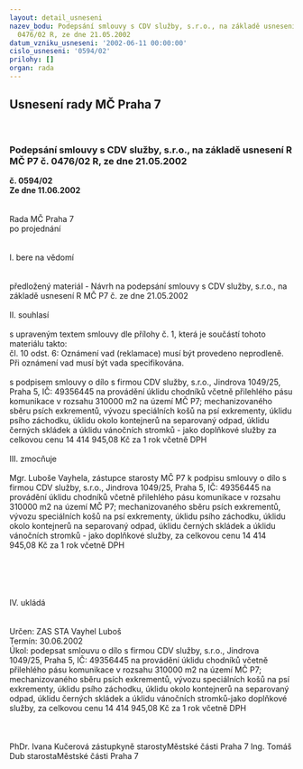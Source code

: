 ```yaml
---
layout: detail_usneseni
nazev_bodu: Podepsání smlouvy s CDV služby, s.r.o., na základě usnesení R MČ P7 č.
  0476/02 R, ze dne 21.05.2002
datum_vzniku_usneseni: '2002-06-11 00:00:00'
cislo_usneseni: '0594/02'
prilohy: []
organ: rada
---
```

<div id="ucUsn_pList" class="usn">
	<span><h2>Usnesení rady MČ Praha 7 </h2>
<br></span><div class="standBody">
<span><h3>Podepsání smlouvy s CDV služby, s.r.o., na základě usnesení R MČ P7 č. 0476/02 R, ze dne 21.05.2002</h3></span><div class="center">
		<strong>č. 0594/02</strong><br>
	</div>
<div class="center">
		<strong>Ze dne 11.06.2002</strong><br><br>
	</div>
<br>Rada MČ Praha 7<br>po projednání<br><br><br>I.	bere na vědomí<br><br> <br>předložený materiál - Návrh na podepsání smlouvy s CDV služby, s.r.o., na základě usnesení R MČ P7 č. ze dne 21.05.2002<br><br>II.	souhlasí <br><br>s upraveným textem smlouvy dle přílohy č. 1, která je součástí tohoto materiálu takto:<br>čl. 10 odst. 6: Oznámení vad (reklamace) musí být provedeno neprodleně. Při oznámení vad musí být vada specifikována. <br><br>s podpisem smlouvy o dílo s firmou CDV služby, s.r.o., Jindrova 1049/25, Praha 5, IČ: 49356445 na provádění úklidu chodníků včetně přilehlého pásu komunikace v rozsahu 310000 m2 na území  MČ P7; mechanizovaného sběru psích exkrementů, vývozu speciálních košů na psí exkrementy, úklidu psího záchodku, úklidu okolo kontejnerů na separovaný odpad, úklidu černých skládek a úklidu vánočních stromků - jako doplňkové služby za celkovou cenu 14 414 945,08 Kč za 1 rok včetně DPH   <br><br>III.	zmocňuje <br><br>Mgr. Luboše Vayhela, zástupce starosty MČ P7 k podpisu smlouvy o dílo s firmou CDV služby, s.r.o., Jindrova 1049/25, Praha 5, IČ: 49356445 na provádění úklidu chodníků včetně přilehlého pásu komunikace v rozsahu 310000 m2 na území  MČ P7; mechanizovaného sběru psích exkrementů, vývozu speciálních košů na psí exkrementy, úklidu psího záchodku, úklidu okolo kontejnerů na separovaný odpad, úklidu černých skládek a úklidu vánočních stromků - jako doplňkové služby, za celkovou cenu 14 414 945,08 Kč za 1 rok včetně DPH  <br><br><br><br><br><br>IV.	ukládá <br><br> <br>Určen:	ZAS STA Vayhel Luboš<br>Termín: 30.06.2002<br>Úkol:	podepsat smlouvu o dílo  s firmou CDV služby, s.r.o., Jindrova 1049/25, Praha 5, IČ: 49356445 na provádění úklidu chodníků včetně přilehlého pásu komunikace v rozsahu 310000 m2 na území  MČ P7; mechanizovaného sběru psích exkrementů, vývozu speciálních košů na psí exkrementy, úklidu psího záchodku, úklidu okolo kontejnerů na separovaný odpad, úklidu černých skládek a úklidu vánočních stromků-jako doplňkové služby, za celkovou cenu 14 414 945,08 Kč za 1 rok včetně DPH  <br> <br> <br>	<br>PhDr. Ivana Kučerová zástupkyně starostyMěstské části Praha 7	Ing. Tomáš Dub starostaMěstské části Praha 7<br>	<br><br>
</div>
</div>